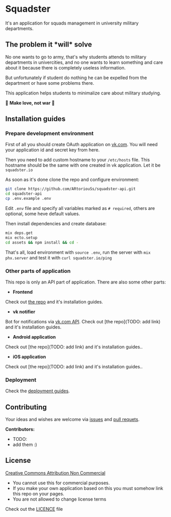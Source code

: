# Squadster

It's an application for squads management in university military departments.

## The problem it \*will\* solve

No one wants to go to army, that's why students attends to military departments in univercities, and no one wants to learn something and care about it because there is completely useless information.

But unfortunately if student do nothing he can be expelled from the department or have some problems there.

This application helps students to minimalize care about military studying.

🌸 **Make love, not war** 🌸

## Installation guides

### Prepare development environment

First of all you should create OAuth application on [vk.com]("https://vk.com/apps?act=manage"). You will need your application id and secret key from here.

Then you need to add custom hostname to your `/etc/hosts` file. This hostname should be the same with one created in vk application. Let it be `squadster.io`

As soon as it's done clone the repo and configure environment:
```bash
git clone https://github.com/ARtoriouSs/squadster-api.git
cd squadster-api
cp .env.example .env
```
Edit `.env` file and specify all variables marked as `# required`, others are optional, some heve default values.

Then install dependencies and create database:
```bash
mix deps.get
mix ecto.setup
cd assets && npm install && cd -
```

That's all, load environment with `source .env`, run the server with `mix phx.server` and test it with `curl squadster.io/ping`

### Other parts of application

This repo is only an API part of application. There are also some other parts:

* **Frontend**

Check out [the repo](https://github.com/ARtoriouSs/squadster-frontend) and it's installation guides.

* **vk notifier**

Bot for notifications via [vk.com API](https://vk.com/dev). Check out [the repo](TODO: add link) and it's installation guides.

* **Android application**

Check out [the repo](TODO: add link) and it's installation guides..

* **iOS application**

Check out [the repo](TODO: add link) and it's installation guides..

### Deployment

Check the [deployment guides](https://hexdocs.pm/phoenix/deployment.html).

## Contributing

Your ideas and wishes are welcome via [issues](https://github.com/ARtoriouSs/squadster-api/issues) and [pull requets](https://github.com/ARtoriouSs/squadster-api/pulls).

**Contributors:**

* TODO:
* add them :)

## License

[Creative Commons Attribution Non Commercial](http://creativecommons.org/licenses/by-nc/4.0)

* You cannot use this for commercial purposes.
* If you make your own application based on this you must somehow link this repo on your pages.
* You are not allowed to change license terms

Check out the [LICENCE](LICENSE) file
